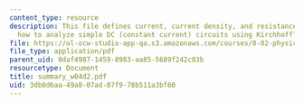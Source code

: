 ```yaml
---
content_type: resource
description: This file defines current, current density, and resistance and discuss
  how to analyze simple DC (constant current) circuits using Kirchhoff?s Circuit Rules.
file: https://ol-ocw-studio-app-qa.s3.amazonaws.com/courses/8-02-physics-ii-electricity-and-magnetism-spring-2007/3db0d6aa49a807ad07f978b511a3bf60_summary_w04d2.pdf
file_type: application/pdf
parent_uid: 0daf4987-1459-8983-aa85-5689f242c83b
resourcetype: Document
title: summary_w04d2.pdf
uid: 3db0d6aa-49a8-07ad-07f9-78b511a3bf60
---
```

